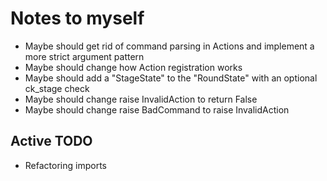 # Notes to myself #

  * Maybe should get rid of command parsing in Actions and implement a more strict argument pattern
  * Maybe should change how Action registration works
  * Maybe should add a "StageState" to the "RoundState" with an optional ck_stage check
  * Maybe should change raise InvalidAction to return False
  * Maybe should change raise BadCommand to raise InvalidAction


## Active TODO ##

  * Refactoring imports
